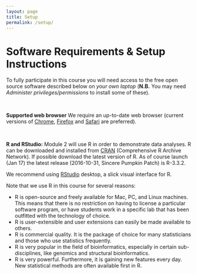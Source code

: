 ```yaml
---
layout: page
title: Setup 
permalink: /setup/
---
```


# Software Requirements & Setup Instructions
To fully participate in this course you will need access to the free open source software described below on *your own laptop* (**N.B.** You may need _Administer privileges/permissions_ to install some of these). 

<br>

**Supported web browser**
We require an up-to-date web browser (current versions of [Chrome](https://www.google.com/chrome/), [Firefox](http://www.mozilla.org/firefox/) and [Safari](Safari) are preferred). 

<br>

**R and RStudio:**
Module 2 will use R in order to demonstrate data analyses. R can be downloaded and installed from [CRAN](http://cran.r-project.org/index.html) (Comprehensive R Archive Network). If possible download the latest version of R. As of course launch (Jan 17) the latest release (2016-10-31, Sincere Pumpkin Patch) is R-3.3.2.

We recommend using [RStudio](http://www.rstudio.com/products/rstudio/) desktop, a slick visual interface for R.

Note that we use R in this course for several reasons:

- R is open-source and freely available for Mac, PC, and Linux machines. This means that there is no restriction on having to license a particular software program, or have students work in a specific lab that has been outfitted with the technology of choice. 
- R is user-extensible and user extensions can easily be made available to others. 
- R is commercial quality. It is the package of choice for many statisticians and those who use statistics frequently. 
- R is very popular in the field of bioinformatics, especially in certain sub-disciplines, like genomics and structural bioinformatics.  
- R is very powerful. Furthermore, it is gaining new features every day. New statistical methods are often available first in R. 



<!--- Still to complete...
### Why this class

### The semi-flipped classroom
-->
